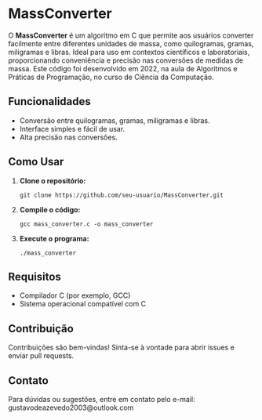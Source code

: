 <h1>MassConverter</h1>

<p>O <strong>MassConverter</strong> é um algoritmo em C que permite aos usuários converter facilmente entre diferentes unidades de massa, como quilogramas, gramas, miligramas e libras. Ideal para uso em contextos científicos e laboratoriais, proporcionando conveniência e precisão nas conversões de medidas de massa. Este código foi desenvolvido em 2022, na aula de Algoritmos e Práticas de Programação, no curso de Ciência da Computação.
</p>

<h2>Funcionalidades</h2>
<ul>
  <li>Conversão entre quilogramas, gramas, miligramas e libras.</li>
  <li>Interface simples e fácil de usar.</li>
  <li>Alta precisão nas conversões.</li>
</ul>

<h2>Como Usar</h2>
<ol>
  <li><strong>Clone o repositório:</strong>
    <pre><code>git clone https://github.com/seu-usuario/MassConverter.git</code></pre>
  </li>
  <li><strong>Compile o código:</strong>
    <pre><code>gcc mass_converter.c -o mass_converter</code></pre>
  </li>
  <li><strong>Execute o programa:</strong>
    <pre><code>./mass_converter</code></pre>
  </li>
</ol>

<h2>Requisitos</h2>
<ul>
  <li>Compilador C (por exemplo, GCC)</li>
  <li>Sistema operacional compatível com C</li>
</ul>

<h2>Contribuição</h2>
<p>Contribuições são bem-vindas! Sinta-se à vontade para abrir issues e enviar pull requests.</p>

<h2>Contato</h2>
<p>Para dúvidas ou sugestões, entre em contato pelo e-mail: gustavodeazevedo2003@outlook.com</p>
